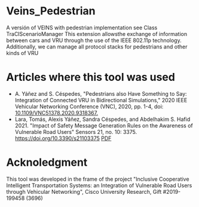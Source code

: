 # Veins_Pedestrian
A versión of VEINS with pedestrian implementation see Class TraCIScenarioManager
This extension allowsthe exchange of information between cars and VRU through the use of the IEEE 802.11p
technology. Additionally, we can manage all protocol stacks for pedestrians and other kinds of VRU


# Articles where this tool was used

* A. Yáñez and S. Céspedes, "Pedestrians also Have Something to Say: Integration of Connected VRU in Bidirectional Simulations," 2020 IEEE Vehicular Networking Conference (VNC), 2020, pp. 1-4, doi: [10.1109/VNC51378.2020.9318367.](https://ieeexplore.ieee.org/abstract/document/9318367)
* Lara, Tomás, Alexis Yáñez, Sandra Céspedes, and Abdelhakim S. Hafid 2021. "Impact of Safety Message Generation Rules on the Awareness of Vulnerable Road Users" Sensors 21, no. 10: 3375. https://doi.org/10.3390/s21103375 [PDF](https://www.mdpi.com/1424-8220/21/10/3375/pdf)

# Acknoledgment

This tool was developed in the frame of the project "Inclusive Cooperative Intelligent Transportation Systems: an Integration of Vulnerable Road Users through Vehicular Networking", Cisco University Research, Gift #2019-199458 (3696)
